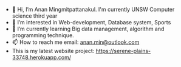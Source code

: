 - 👋 Hi, I’m Anan Mingmitpattanakul. I'm currently UNSW Computer science third year 
- 👀 I’m interested in Web-development, Database system, Sports 
- 🌱 I’m currently learning Big data management, algorithm and programming technique. 
- 📫 How to reach me email: anan.min@outlook.com 
- This is my latest website project: https://serene-plains-33748.herokuapp.com/

